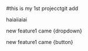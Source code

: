 #this is my 1st projecctgit add 
<p>haiaiiaiai</p>

<p> new feature1 came {dropdown}</p?>
<p> new feature1 came {button}</p?>
